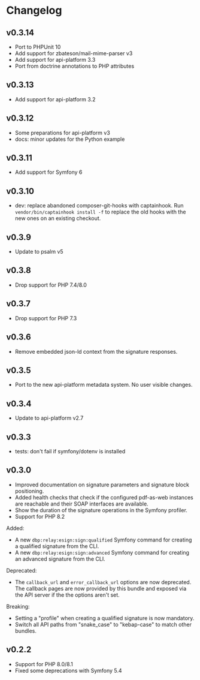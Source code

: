# Changelog

## v0.3.14

* Port to PHPUnit 10
* Add support for zbateson/mail-mime-parser v3
* Add support for api-platform 3.3
* Port from doctrine annotations to PHP attributes

## v0.3.13

* Add support for api-platform 3.2

## v0.3.12

* Some preparations for api-platform v3
* docs: minor updates for the Python example

## v0.3.11

* Add support for Symfony 6

## v0.3.10

* dev: replace abandoned composer-git-hooks with captainhook.
  Run `vendor/bin/captainhook install -f` to replace the old hooks with the new ones
  on an existing checkout.

## v0.3.9

* Update to psalm v5

## v0.3.8

* Drop support for PHP 7.4/8.0

## v0.3.7

* Drop support for PHP 7.3

## v0.3.6

* Remove embedded json-ld context from the signature responses.

## v0.3.5

* Port to the new api-platform metadata system. No user visible changes.

## v0.3.4

* Update to api-platform v2.7

## v0.3.3

* tests: don't fail if symfony/dotenv is installed

## v0.3.0

* Improved documentation on signature parameters and signature block
  positioning.
* Added health checks that check if the configured pdf-as-web instances are
  reachable and their SOAP interfaces are available.
* Show the duration of the signature operations in the Symfony profiler.
* Support for PHP 8.2

Added:

* A new `dbp:relay:esign:sign:qualified` Symfony command for creating a
  qualified signature from the CLI.
* A new `dbp:relay:esign:sign:advanced` Symfony command for creating an
  advanced signature from the CLI.

Deprecated:

* The `callback_url` and `error_callback_url` options are now deprecated. The
  callback pages are now provided by this bundle and exposed via the API server
  if the the options aren't set.

Breaking:

* Setting a "profile" when creating a qualified signature is now mandatory.
* Switch all API paths from "snake_case" to "kebap-case" to match other bundles.

## v0.2.2

* Support for PHP 8.0/8.1
* Fixed some deprecations with Symfony 5.4

